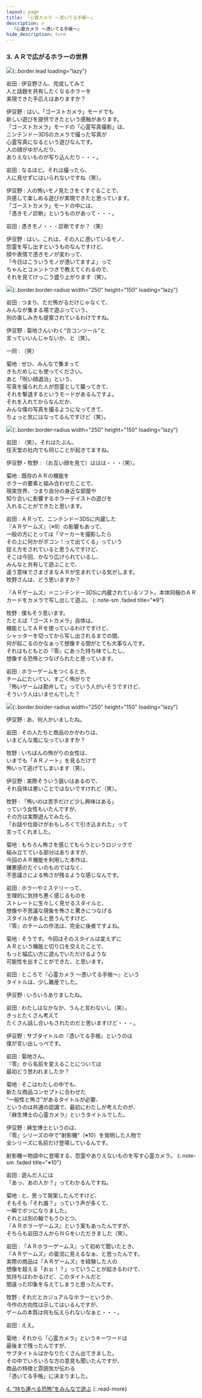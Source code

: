 ```yaml
---
layout: page
title: 『心霊カメラ ～憑いてる手帳～』
description: >
  『心霊カメラ ～憑いてる手帳～』
hide_description: ture
---
```


### 3. ＡＲで広がるホラーの世界

![](/interviews/jp/3ds/alcj/vol1/img/mainvisual3.jpg){:.border.lead loading="lazy"}

岩田
: 伊豆野さん、完成してみて<br>人と話題を共有したくなるホラーを<br>実現できた手応えはありますか？

伊豆野
: はい。「ゴーストカメラ」モードでも<br>新しい遊びを提供できたという感触があります。<br>「ゴーストカメラ」モードの「心霊写真撮影」は、<br>ニンテンドー3DSのカメラで撮った写真が<br>心霊写真になるという遊びなんです。<br>人の顔がゆがんだり、<br>ありえないものが写り込んだり・・・。

岩田
: なるほど。それは撮ったら、<br>人に見せずにはいられないですね（笑）。

伊豆野
: 人の怖いモノ見たさをくすぐることで、<br>共感して楽しめる遊びが実現できたと思っています。<br>「ゴーストカメラ」モードの中には、<br>「憑きモノ診断」というものがあって・・・。

岩田
: 憑きモノ・・・診断ですか？（笑）

伊豆野
: はい。これは、その人に憑いているモノ、<br>怨霊を写し出すというものなんですけど、<br>顔や表情で憑きモノが変わって、<br>「今日はこういうモノが憑いてますよ」って<br>ちゃんとコメントつきで教えてくれるので、<br>それを見てけっこう盛り上がります（笑）。

![](/interviews/jp/3ds/alcj/vol1/img/photo11.jpg){:.border.border-radius width="250" height="150"  loading="lazy"}

岩田
: つまり、ただ怖がるだけじゃなくて、<br>みんなが集まる場で遊ぶっていう、<br>別の楽しみ方も提案されているわけですね。

伊豆野
: 菊地さんいわく“合コンツール”と<br>言っていいんじゃないか、と（笑）。

一同
: （笑）

菊地
: ぜひ、みんなで集まって<br>きもだめしにも使ってください。<br>あと「呪い顔退治」という、<br>写真を撮られた人が怨霊として襲ってきて、<br>それを撃退するというモードがあるんですよ。<br>それを入れてからなんだか、<br>みんな僕の写真を撮るようになってきて、<br>ちょっと気にはなってるんですけど（笑）。

![](/interviews/jp/3ds/alcj/vol1/img/photo12.jpg){:.border.border-radius width="250" height="150"  loading="lazy"}

岩田
: （笑）。それはたぶん、<br>任天堂の社内でも同じことが起きてますね。

伊豆野・牧野
: （お互い顔を見て）ははは・・・（笑）。

菊地
: 既存のＡＲの機能を<br>ホラーの要素と組み合わせたことで、<br>現実世界、つまり自分の身近な部屋や<br>知り合いに影響するホラーテイストの遊びを<br>入れることができたと思います。

岩田
: ＡＲって、ニンテンドー3DSに内蔵した<br>『ＡＲゲームズ』（※9）の影響もあって、<br>一般の方にとっては「マーカーを撮影したら<br>その上に何かがポコン！って出てくる」っていう<br>捉え方をされていると思うんですけど、<br>そこは今回、かなり広げられているし、<br>みんなと共有して遊ぶことで、<br>違う意味でさまざまなＡＲが生まれている気がします。<br>牧野さんは、どう思いますか？


『ＡＲゲームズ』＝ニンテンドー3DSに内蔵されているソフト。本体同梱のＡＲカードをカメラで写し出して遊ぶ。
{:.note-sm .faded title="※9"}

牧野
: 僕もそう思います。<br>たとえば「ゴーストカメラ」自体は、<br>機能としてＡＲを使っているわけですけど、<br>シャッターを切ってから写し出されるまでの間、<br>何が起こるのかなぁって想像する間がとても大事なんです。<br>それはもともとの『零』にあった持ち味でしたし、<br>想像する恐怖とつなげられたと思っています。

岩田
: ホラーゲームをつくるとき、<br>チームにたいてい、すごく怖がりで<br>「怖いゲームは勘弁して」っていう人がいそうですけど、<br>そういう人はいませんでした？

![](/interviews/jp/3ds/alcj/vol1/img/photo13.jpg){:.border.border-radius width="250" height="150"  loading="lazy"}

伊豆野
: あ、何人かいましたね。

岩田
: その人たちと商品のかかわりは、<br>いまどんな風になっていますか？

牧野
: いちばんの怖がりの女性は、<br>いまでも「ＡＲノート」を見るだけで<br>怖いって逃げてしまいます（笑）。

伊豆野
: 実際そういう狙いはあるので、<br>それ自体は悪いことではないですけれど（笑）。

牧野
: 「怖いのは苦手だけど少し興味はある」<br>っていう女性もいたんですが、<br>その方は実際遊んでみたら､<br>「お話や仕掛けがおもしろくて引き込まれた」って<br>言ってくれました。

菊地
: もちろん怖さを感じてもらうというロジックで<br>組み立てている部分はありますが、<br>今回のＡＲ機能を利用した本作は、<br>嫌悪感のたぐいのものではなく、<br>不思議さによる怖さが残るような感じなんです。

岩田
: ホラーやミステリーって、<br>生理的に気持ち悪く感じるものを<br>ストレートに生々しく見せるスタイルと、<br>想像や不思議な現象を怖さと驚きにつなげる<br>スタイルがあると思うんですけど、<br>『零』のチームの作法は、完全に後者ですよね。

菊地
: そうです。今回はそのスタイルは変えずに<br>ＡＲという機能と切り口を交えたことで、<br>もっと幅広い方に遊んでいただけるような<br>可能性を出すことができた、と思います。

岩田
: ところで『心霊カメラ ～憑いてる手帳～』という<br>タイトルは、少し難産でした。

伊豆野
: いろいろありましたね。

岩田
: わたしはなかなか、うんと言わないし（笑）。<br>きっとたくさん考えて<br>たくさん話し合いもされたのだと思いますけど・・・。

伊豆野
: サブタイトルの『憑いてる手帳』というのは<br>僕が言い出しっぺです。

岩田
: 菊地さん、<br>『零』から名前を変えることについては<br>最初どう思われましたか？

菊地
: そこはわたしの中でも、<br>新たな商品コンセプトに合わせた<br>“一般性と怖さ”があるタイトルが必要、<br>というのは共通の認識で、最初にわたしが考えたのが、<br>『麻生博士の心霊カメラ』というタイトルでした。

伊豆野
: 麻生博士というのは、<br>『零』シリーズの中で“射影機”（※10）を発明した人物で<br>全シリーズに名前だけ登場しているんです。


射影機＝物語中に登場する、怨霊やありえないものを写す心霊カメラ。
{:.note-sm .faded title="※10"}

岩田
: 遊んだ人には<br>「あっ、あの人か？」ってわかるんですね。

菊地
: と、思って発案したんですけど、<br>そもそも「それ誰？」っていう声が多くて、<br>一瞬でボツになりました。<br>それとは別の軸でもうひとつ、<br>『ＡＲホラーゲームス』という案もあったんですが、<br>そちらも岩田さんからＮＧをいただきました（笑）。

岩田
: 『ＡＲホラーゲームス』って初めて聞いたとき、<br>『ＡＲゲームズ』の亜流に見えるなぁ、と思ったんです。<br>実際の商品は『ＡＲゲームズ』を経験した人の<br>想像を超える「おぉ！？」っていうことが起きるわけで、<br>気持ちはわかるけど、このタイトルだと<br>間違った印象を与えてしまうと思ったんです。

牧野
: それだとカジュアルなホラーというか、<br>今作の方向性は示してはいるんですが、<br>ゲームの本質は何も伝えられないなぁと・・・。

岩田
: ええ。

菊地
: それから「心霊カメラ」というキーワードは<br>最後まで残ったんですが、<br>サブタイトルはかなりたくさん出てきました。<br>その中でいろいろな方の意見も聞いたんですが、<br>商品の特徴と雰囲気が伝わる<br>「憑いてる手帳」に決まりました。



[4. “持ち運べる恐怖”をみんなで遊ぶ](4.md)
{:.read-more}
